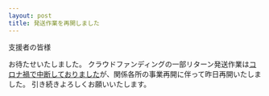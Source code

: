 ```yaml
---
layout: post
title: 発送作業を再開しました
---
```


支援者の皆様

お待たせいたしました。
クラウドファンディングの一部リターン発送作業は[コロナ禍で中断しておりました](/blog/covid-19.html)が、関係各所の事業再開に伴って昨日再開いたしました。
引き続きよろしくお願いいたします。
